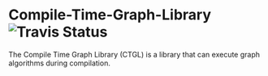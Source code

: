 # Compile-Time-Graph-Library ![Travis Status](https://travis-ci.org/Mandrenkov/Compile-Time-Graph-Library.svg?branch=master)
The Compile Time Graph Library (CTGL) is a library that can execute graph algorithms during compilation.
